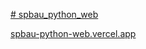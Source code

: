 [# spbau_python_web](https://spbau-python-web.vercel.app/)

[spbau-python-web.vercel.app](https://spbau-python-web.vercel.app/)
